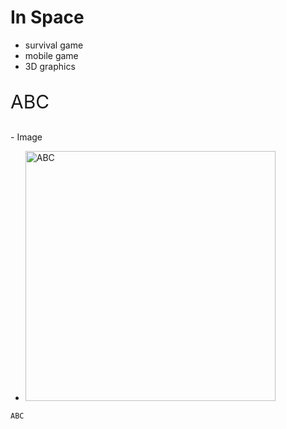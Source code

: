 # In Space
- survival game
- mobile game
- 3D graphics



<p style="font-size:30px">ABC</p>
- Image

- <img scr="https://www.google.com/logo.jpg" alt="ABC" width="400" />

```
ABC
```
